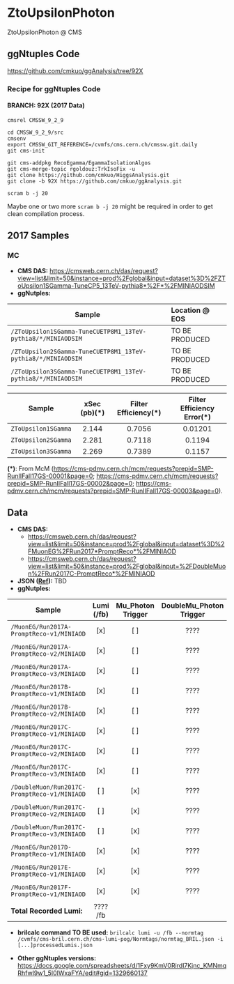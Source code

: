 # ZtoUpsilonPhoton
ZtoUpsilonPhoton @ CMS

## ggNtuples Code
https://github.com/cmkuo/ggAnalysis/tree/92X

### Recipe for ggNtuples Code
#### BRANCH: 92X (2017 Data)
```
cmsrel CMSSW_9_2_9

cd CMSSW_9_2_9/src 
cmsenv 
export CMSSW_GIT_REFERENCE=/cvmfs/cms.cern.ch/cmssw.git.daily 
git cms-init 

git cms-addpkg RecoEgamma/EgammaIsolationAlgos 
git cms-merge-topic rgoldouz:TrkIsoFix -u 
git clone https://github.com/cmkuo/HiggsAnalysis.git 
git clone -b 92X https://github.com/cmkuo/ggAnalysis.git 

scram b -j 20
```

Maybe one or two more ```scram b -j 20``` might be required in order to get clean compilation process.



## 2017 Samples
### MC 
- **CMS DAS:** https://cmsweb.cern.ch/das/request?view=list&limit=50&instance=prod%2Fglobal&input=dataset%3D%2FZToUpsilon1SGamma-TuneCP5_13TeV-pythia8*%2F*%2FMINIAODSIM
- **ggNutples:**

| **Sample**         | **Location @ EOS**  |
| ------- |:-------|
| ```/ZToUpsilon1SGamma-TuneCUETP8M1_13TeV-pythia8/*/MINIAODSIM```   |	TO BE PRODUCED |
| ```/ZToUpsilon2SGamma-TuneCUETP8M1_13TeV-pythia8/*/MINIAODSIM```   |	TO BE PRODUCED |
| ```/ZToUpsilon3SGamma-TuneCUETP8M1_13TeV-pythia8/*/MINIAODSIM```   |		TO BE PRODUCED |

| **Sample**         | **xSec (pb)(*)**  | **Filter Efficiency(*)**  |  **Filter Efficiency Error(*)**  |
| ------ |:--------:|:-------:|:------:|
| ```ZToUpsilon1SGamma```   |	2.144  | 0.7056 | 0.01201 |
| ```ZToUpsilon2SGamma```   |	2.281 | 0.7118 | 0.1194 |
| ```ZToUpsilon3SGamma```   |	2.269 | 0.7389 | 0.1157 |

**(*)**: From McM (https://cms-pdmv.cern.ch/mcm/requests?prepid=SMP-RunIIFall17GS-00001&page=0; https://cms-pdmv.cern.ch/mcm/requests?prepid=SMP-RunIIFall17GS-00002&page=0; https://cms-pdmv.cern.ch/mcm/requests?prepid=SMP-RunIIFall17GS-00003&page=0). 



## Data
- **CMS DAS:** 
  - https://cmsweb.cern.ch/das/request?view=list&limit=50&instance=prod%2Fglobal&input=dataset%3D%2FMuonEG%2FRun2017*PromptReco*%2FMINIAOD
  - https://cmsweb.cern.ch/das/request?view=list&limit=50&instance=prod%2Fglobal&input=%2FDoubleMuon%2FRun2017C-PromptReco*%2FMINIAOD
- **JSON ([Ref](https://twiki.cern.ch/twiki/bin/view/CMS/PdmV2017Analysis)):** TBD
- **ggNutples:**

| **Sample**        | **Lumi (/fb)**  |  Mu_Photon Trigger  |  DoubleMu_Photon Trigger  |**Location @ EOS**  |
| ------------- |:-------------:| :-------------:|:-------------:|:-----| 
| ```/MuonEG/Run2017A-PromptReco-v1/MINIAOD```  |	[x] |	[ ] | ???? |	TO BE PRODUCED |
| ```/MuonEG/Run2017A-PromptReco-v2/MINIAOD```  |	[x] |	[ ] | ???? |	TO BE PRODUCED |
| ```/MuonEG/Run2017A-PromptReco-v3/MINIAOD```  |	[x] |	[ ] | ???? |	TO BE PRODUCED |
| ```/MuonEG/Run2017B-PromptReco-v1/MINIAOD```  |	[x] |	[ ] | ???? |	TO BE PRODUCED |
| ```/MuonEG/Run2017B-PromptReco-v2/MINIAOD```  |	[x] |	[ ] | ???? |	TO BE PRODUCED |
| ```/MuonEG/Run2017C-PromptReco-v1/MINIAOD```  |	[x] |	[ ] | ???? |	TO BE PRODUCED |
| ```/MuonEG/Run2017C-PromptReco-v2/MINIAOD```  |	[x] |	[ ] | ???? |	TO BE PRODUCED |
| ```/MuonEG/Run2017C-PromptReco-v3/MINIAOD```  |	[x] |	[ ] | ???? |	TO BE PRODUCED |
| ```/DoubleMuon/Run2017C-PromptReco-v1/MINIAOD```  |	[ ] |	[x] | ???? |	TO BE PRODUCED |
| ```/DoubleMuon/Run2017C-PromptReco-v2/MINIAOD```  |	[ ] |	[x] | ???? |	TO BE PRODUCED |
| ```/DoubleMuon/Run2017C-PromptReco-v3/MINIAOD```  |	[ ] |	[x] | ???? |	TO BE PRODUCED |
| ```/MuonEG/Run2017D-PromptReco-v1/MINIAOD```  |	[x] |	[x] | ???? |	TO BE PRODUCED |
| ```/MuonEG/Run2017E-PromptReco-v1/MINIAOD```  |	[x] |	[x] | ???? |	TO BE PRODUCED |
| ```/MuonEG/Run2017F-PromptReco-v1/MINIAOD```  |	[x] |	[x] | ???? |	TO BE PRODUCED |
| **Total Recorded Lumi:**  |	???? /fb |	  |

- **brilcalc command TO BE used:**
```brilcalc lumi -u /fb --normtag /cvmfs/cms-bril.cern.ch/cms-lumi-pog/Normtags/normtag_BRIL.json -i [...]processedLumis.json```


- **Other ggNtuples versions:** https://docs.google.com/spreadsheets/d/1Fxy9KmV0Rirdl7Kjnc_KMNmqRhfwl9w1_5I0IWxaFYA/edit#gid=1329660137

